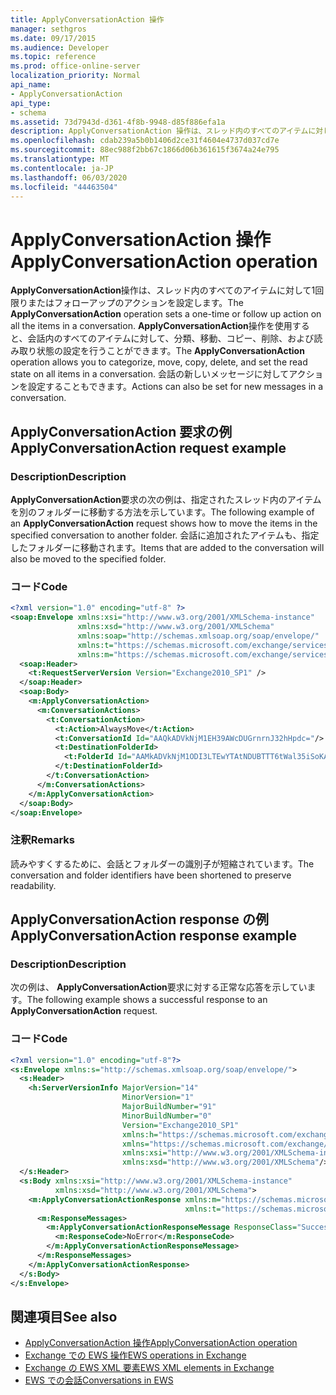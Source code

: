 ```yaml
---
title: ApplyConversationAction 操作
manager: sethgros
ms.date: 09/17/2015
ms.audience: Developer
ms.topic: reference
ms.prod: office-online-server
localization_priority: Normal
api_name:
- ApplyConversationAction
api_type:
- schema
ms.assetid: 73d7943d-d361-4f8b-9948-d85f886efa1a
description: ApplyConversationAction 操作は、スレッド内のすべてのアイテムに対して1回限りまたはフォローアップのアクションを設定します。 ApplyConversationAction 操作を使用すると、会話内のすべてのアイテムに対して、分類、移動、コピー、削除、および読み取り状態の設定を行うことができます。 会話の新しいメッセージに対してアクションを設定することもできます。
ms.openlocfilehash: cdab239a5b0b1406d2ce31f4604e4737d037cd7e
ms.sourcegitcommit: 88ec988f2bb67c1866d06b361615f3674a24e795
ms.translationtype: MT
ms.contentlocale: ja-JP
ms.lasthandoff: 06/03/2020
ms.locfileid: "44463504"
---
```

# <a name="applyconversationaction-operation"></a><span data-ttu-id="dc274-105">ApplyConversationAction 操作</span><span class="sxs-lookup"><span data-stu-id="dc274-105">ApplyConversationAction operation</span></span>

<span data-ttu-id="dc274-106">**ApplyConversationAction**操作は、スレッド内のすべてのアイテムに対して1回限りまたはフォローアップのアクションを設定します。</span><span class="sxs-lookup"><span data-stu-id="dc274-106">The **ApplyConversationAction** operation sets a one-time or follow up action on all the items in a conversation.</span></span> <span data-ttu-id="dc274-107">**ApplyConversationAction**操作を使用すると、会話内のすべてのアイテムに対して、分類、移動、コピー、削除、および読み取り状態の設定を行うことができます。</span><span class="sxs-lookup"><span data-stu-id="dc274-107">The **ApplyConversationAction** operation allows you to categorize, move, copy, delete, and set the read state on all items in a conversation.</span></span> <span data-ttu-id="dc274-108">会話の新しいメッセージに対してアクションを設定することもできます。</span><span class="sxs-lookup"><span data-stu-id="dc274-108">Actions can also be set for new messages in a conversation.</span></span> 
  
## <a name="applyconversationaction-request-example"></a><span data-ttu-id="dc274-109">ApplyConversationAction 要求の例</span><span class="sxs-lookup"><span data-stu-id="dc274-109">ApplyConversationAction request example</span></span>

### <a name="description"></a><span data-ttu-id="dc274-110">Description</span><span class="sxs-lookup"><span data-stu-id="dc274-110">Description</span></span>

<span data-ttu-id="dc274-111">**ApplyConversationAction**要求の次の例は、指定されたスレッド内のアイテムを別のフォルダーに移動する方法を示しています。</span><span class="sxs-lookup"><span data-stu-id="dc274-111">The following example of an **ApplyConversationAction** request shows how to move the items in the specified conversation to another folder.</span></span> <span data-ttu-id="dc274-112">会話に追加されたアイテムも、指定したフォルダーに移動されます。</span><span class="sxs-lookup"><span data-stu-id="dc274-112">Items that are added to the conversation will also be moved to the specified folder.</span></span> 
  
### <a name="code"></a><span data-ttu-id="dc274-113">コード</span><span class="sxs-lookup"><span data-stu-id="dc274-113">Code</span></span>

```XML
<?xml version="1.0" encoding="utf-8" ?>
<soap:Envelope xmlns:xsi="http://www.w3.org/2001/XMLSchema-instance"
               xmlns:xsd="http://www.w3.org/2001/XMLSchema"
               xmlns:soap="http://schemas.xmlsoap.org/soap/envelope/"
               xmlns:t="https://schemas.microsoft.com/exchange/services/2006/types"
               xmlns:m="https://schemas.microsoft.com/exchange/services/2006/messages">
  <soap:Header>
    <t:RequestServerVersion Version="Exchange2010_SP1" />
  </soap:Header>
  <soap:Body>
    <m:ApplyConversationAction>
      <m:ConversationActions>
        <t:ConversationAction>
          <t:Action>AlwaysMove</t:Action>
          <t:ConversationId Id="AAQkADVkNjM1EH39AWcDUGrnrnJ32hHpdc="/>
          <t:DestinationFolderId>
            <t:FolderId Id="AAMkADVkNjM1ODI3LTEwYTAtNDUBTTT6tWal35iSoKAAAABZZWAAA="/>
          </t:DestinationFolderId>
        </t:ConversationAction>
      </m:ConversationActions>
    </m:ApplyConversationAction>
  </soap:Body>
</soap:Envelope>
```

### <a name="remarks"></a><span data-ttu-id="dc274-114">注釈</span><span class="sxs-lookup"><span data-stu-id="dc274-114">Remarks</span></span>

<span data-ttu-id="dc274-115">読みやすくするために、会話とフォルダーの識別子が短縮されています。</span><span class="sxs-lookup"><span data-stu-id="dc274-115">The conversation and folder identifiers have been shortened to preserve readability.</span></span>
  
## <a name="applyconversationaction-response-example"></a><span data-ttu-id="dc274-116">ApplyConversationAction response の例</span><span class="sxs-lookup"><span data-stu-id="dc274-116">ApplyConversationAction response example</span></span>

### <a name="description"></a><span data-ttu-id="dc274-117">Description</span><span class="sxs-lookup"><span data-stu-id="dc274-117">Description</span></span>

<span data-ttu-id="dc274-118">次の例は、 **ApplyConversationAction**要求に対する正常な応答を示しています。</span><span class="sxs-lookup"><span data-stu-id="dc274-118">The following example shows a successful response to an **ApplyConversationAction** request.</span></span> 
  
### <a name="code"></a><span data-ttu-id="dc274-119">コード</span><span class="sxs-lookup"><span data-stu-id="dc274-119">Code</span></span>

```XML
<?xml version="1.0" encoding="utf-8"?>
<s:Envelope xmlns:s="http://schemas.xmlsoap.org/soap/envelope/">
  <s:Header>
    <h:ServerVersionInfo MajorVersion="14" 
                         MinorVersion="1" 
                         MajorBuildNumber="91" 
                         MinorBuildNumber="0" 
                         Version="Exchange2010_SP1" 
                         xmlns:h="https://schemas.microsoft.com/exchange/services/2006/types" 
                         xmlns="https://schemas.microsoft.com/exchange/services/2006/types" 
                         xmlns:xsi="http://www.w3.org/2001/XMLSchema-instance" 
                         xmlns:xsd="http://www.w3.org/2001/XMLSchema"/>
  </s:Header>
  <s:Body xmlns:xsi="http://www.w3.org/2001/XMLSchema-instance" 
          xmlns:xsd="http://www.w3.org/2001/XMLSchema">
    <m:ApplyConversationActionResponse xmlns:m="https://schemas.microsoft.com/exchange/services/2006/messages" 
                                       xmlns:t="https://schemas.microsoft.com/exchange/services/2006/types">
      <m:ResponseMessages>
        <m:ApplyConversationActionResponseMessage ResponseClass="Success">
          <m:ResponseCode>NoError</m:ResponseCode>
        </m:ApplyConversationActionResponseMessage>
      </m:ResponseMessages>
    </m:ApplyConversationActionResponse>
  </s:Body>
</s:Envelope>
```

## <a name="see-also"></a><span data-ttu-id="dc274-120">関連項目</span><span class="sxs-lookup"><span data-stu-id="dc274-120">See also</span></span>

- [<span data-ttu-id="dc274-121">ApplyConversationAction 操作</span><span class="sxs-lookup"><span data-stu-id="dc274-121">ApplyConversationAction operation</span></span>](applyconversationaction-operation.md)
- [<span data-ttu-id="dc274-122">Exchange での EWS 操作</span><span class="sxs-lookup"><span data-stu-id="dc274-122">EWS operations in Exchange</span></span>](ews-operations-in-exchange.md)
- [<span data-ttu-id="dc274-123">Exchange の EWS XML 要素</span><span class="sxs-lookup"><span data-stu-id="dc274-123">EWS XML elements in Exchange</span></span>](ews-xml-elements-in-exchange.md)
- [<span data-ttu-id="dc274-124">EWS での会話</span><span class="sxs-lookup"><span data-stu-id="dc274-124">Conversations in EWS</span></span>](https://msdn.microsoft.com/library/91e64629-db6c-4c94-9dcb-d386232e8467%28Office.15%29.aspx)

